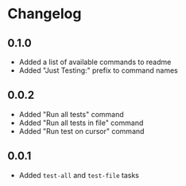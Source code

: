 # Changelog

## 0.1.0

- Added a list of available commands to readme
- Added "Just Testing:" prefix to command names

## 0.0.2

- Added "Run all tests" command
- Added "Run all tests in file" command
- Added "Run test on cursor" command

## 0.0.1

- Added `test-all` and `test-file` tasks
